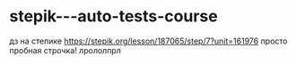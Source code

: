 ﻿# stepik---auto-tests-course
дз на степике
https://stepik.org/lesson/187065/step/7?unit=161976
просто пробная строчка!
лрололпрл
